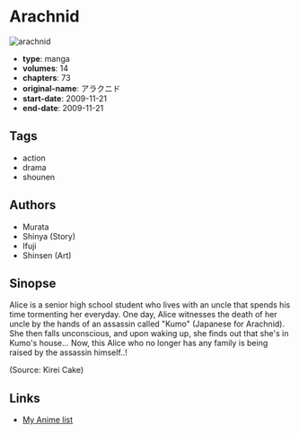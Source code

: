 # Arachnid

![arachnid](https://cdn.myanimelist.net/images/manga/3/173766.jpg)

-   **type**: manga
-   **volumes**: 14
-   **chapters**: 73
-   **original-name**: アラクニド
-   **start-date**: 2009-11-21
-   **end-date**: 2009-11-21

## Tags

-   action
-   drama
-   shounen

## Authors

-   Murata
-   Shinya (Story)
-   Ifuji
-   Shinsen (Art)

## Sinopse

Alice is a senior high school student who lives with an uncle that spends his time tormenting her everyday. One day, Alice witnesses the death of her uncle by the hands of an assassin called "Kumo" (Japanese for Arachnid). She then falls unconscious, and upon waking up, she finds out that she's in Kumo's house... Now, this Alice who no longer has any family is being raised by the assassin himself..!

(Source: Kirei Cake)

## Links

-   [My Anime list](https://myanimelist.net/manga/21111/Arachnid)
